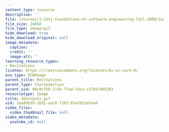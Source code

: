 ```yaml
---
content_type: resource
description: ''
file: /courses/1-124j-foundations-of-software-engineering-fall-2000/3aa456191b51aac0718503a7d52afeed_26outputs.gif
file_size: 24058
file_type: image/gif
hide_download: true
hide_download_original: null
image_metadata:
  caption: ''
  credit: ''
  image-alt: ''
learning_resource_types:
- Recitations
license: https://creativecommons.org/licenses/by-nc-sa/4.0/
ocw_type: OCWImage
parent_title: Recitations
parent_type: CourseSection
parent_uid: 08c0c758-213b-77ad-faca-c379a74d5283
resourcetype: Image
title: 26outputs.gif
uid: 3aa45619-1b51-aac0-7185-03a7d52afeed
video_files:
  video_thumbnail_file: null
video_metadata:
  youtube_id: null
---
```

